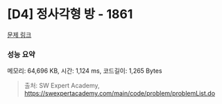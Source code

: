 # [D4] 정사각형 방 - 1861 

[문제 링크](https://swexpertacademy.com/main/code/problem/problemDetail.do?contestProbId=AV5LtJYKDzsDFAXc) 

### 성능 요약

메모리: 64,696 KB, 시간: 1,124 ms, 코드길이: 1,265 Bytes



> 출처: SW Expert Academy, https://swexpertacademy.com/main/code/problem/problemList.do